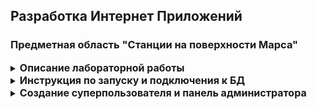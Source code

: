 ## Разработка Интернет Приложений

### Предметная область "Станции на поверхности Марса"

<details style="font-size: 14px;">
<summary>
<span style="font-size: 16px; font-weight: bold;">Описание лабораторной работы</span>
</summary>

- **Цель работы**: разработка структуры базы данных и ее подключение к бэкенду
- **Порядок показа**: показать панель администратора/adminer, добавить запись, посмотреть данные через select в БД,
  показать шаблоны страниц. Объяснить модели, контроллеры для созданных таблиц
- **Контрольные вопросы**: ORM, SQL, модель и миграции
- **ER диаграмма**: сделать в StarUML; таблицы, связи, столбцы, типы столбцов и их длина, первичные, внешние ключи
- **Задание**: Создание базы данных `PostgreSQL` по теме работы, подключение к созданному шаблонизатору

Необходимо разработать структуру БД по выбранной теме и ее реализовать с учетом требований ниже. Использовать
таблицу `услуг` в страницах разработанного приложения. Наполнить таблицы БД данными через `админку Django`
или `Adminer`. Получение `услуг`, поиск и фильтрацию удаленных записей сделать через `ORM`.

Для карточек таблицы `услуг` добавить кнопку логического удаления услуги (через статус) с помощью выполнения SQL запроса
без ORM.

**Требования к БД**:

Обязательно наличие 4 таблицы: `услуг` (статус удален/действует, изображение), `заявок` (статус, дата создания datetime,
дата формирования datetime, дата завершения datetime, `создатель` и `модератор`), `м-м заявки-услуги` (составной
первичный ключ), `пользователей`

Обязательно наличие 5 или более статусов `заявок`: черновик, удалён, сформирован, завершён, отклонён. Названия таблиц и
их полей должны соответствовать предметной области.

* [Методические указания PostgreSQL](/tutorials/lab2-db/README.md)
* [Методические указания Django](/tutorials/lab2-py/lab2_tutorial.md)
* [Методические указания Golang](/tutorials/lab2-go/README.md)
* [Курс по основам БД](https://aiintro.docs.iu5edu.ru/docs/db/)

</details>


<details style="font-size: 14px;">
<summary>
<span style="font-size: 16px; font-weight: bold;">Инструкция по запуску и подключения к БД</span>
</summary>

1. Необходимо сначала создать базу данных или подключить к существующей БД, например, `postgres`
2. Создать БД в командной строкой:
```bash
sudo -u postgres psql
```
3. В интерактивную оболочку PostgreSQL. Создайте новую базу данных командой:
```postgresql
CREATE DATABASE имя_базы_данных;
```
4. Выйти с БД:
```postgresql
\q
```
![img.png](img/img.png)

5. Переключить на созданную БД:

```postgresql
\c имя_базы_данных;
```

6. Посмотреть список таблиц и отношения:

```postgresql
\dt имя_базы_данных;
```

7. Нужно зайти в панель БД (справа) для подключения

![img_2.png](img/img_2.png)
8. Зайти в свойства и создать подключение к БД.

![img_3.png](img/img_3.png)
9. Заполнить данные и проверить соединение `Test Connection`. Если есть соединение, то нажимаем на кнопку `ОК`.

![img_4.png](img/img_4.png)
10. Теперь в `setting.py` нужно указать название БД как:
```python
DATABASES = {
    "default": {
        "ENGINE": "django.db.backends.postgresql",
        "NAME": "mars_lab2",
        'USER': 'postgres',
        'PASSWORD': 'postgres',
        'HOST': 'localhost',
        'PORT': 5432,  # Стандартный порт PostgreSQL
    }
}
```
10. Теперь нужно зайти в файл `database.sql` и выполнить все запросы.
```text
-- Географические объекты
CREATE TABLE geographical_object
(
    id       SERIAL PRIMARY KEY,
    feature  VARCHAR NOT NULL,
    type     VA
...
...
...
```
11. После выполнения данные обновится

![img_5.png](img/img_5.png)

12. Необходимо сделать миграцию данных
```bash
python manage.py migrate
```
</details>

<details style="font-size: 14px;">
<summary>
<span style="font-size: 16px; font-weight: bold;">Создание суперпользователя и панель администратора</span>
</summary>

1. После подключения к БД и миграции можно создать суперпользователя:
```bash
python manage.py createsuperuser
```
Пусть username будет `redalexdad`, а пароль `123456789`

![img_6.png](img/img_6.png)

2. По ссылке заходим: http://127.0.0.1:8000/admin/ и вводим данные
3. После ввода появится панель администратора.

![img_7.png](img/img_7.png)

</details>